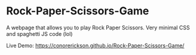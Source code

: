 # Rock-Paper-Scissors-Game
A webpage that allows you to play Rock Paper Scissors. Very minimal CSS and spaghetti JS code (lol)

Live Demo:
 https://conorerickson.github.io/Rock-Paper-Scissors-Game/
